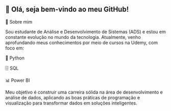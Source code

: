 ## 👋 Olá, seja bem-vindo ao meu GitHub!
🚀 Sobre mim

Sou estudante de Análise e Desenvolvimento de Sistemas (ADS) e estou em constante evolução no mundo da tecnologia.
Atualmente, venho aprofundando meus conhecimentos por meio de cursos na Udemy, com foco em:

🐍 Python

🗄️ SQL

📊 Power BI

Meu objetivo é construir uma carreira sólida na área de desenvolvimento e análise de dados, aplicando as boas práticas de programação e visualização para transformar dados em soluções inteligentes.


<!--
**tjacques09-afk/tjacques09-afk** is a ✨ _special_ ✨ repository because its `README.md` (this file) appears on your GitHub profile.

Here are some ideas to get you started:

- 🔭 I’m currently working on ...
- 🌱 I’m currently learning ...
- 👯 I’m looking to collaborate on ...
- 🤔 I’m looking for help with ...
- 💬 Ask me about ...
- 📫 How to reach me: ...
- 😄 Pronouns: ...
- ⚡ Fun fact: ...
-->
